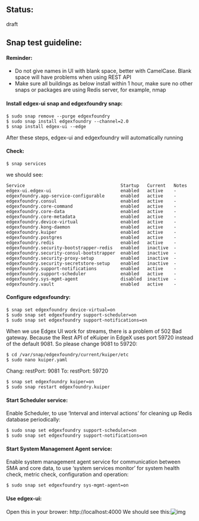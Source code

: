 


## Status: 
draft

## Snap test guideline:

#### Reminder: 
- Do not give names in UI with blank space, better with CamelCase. Blank space will have problems when using REST API
- Make sure all buildings as below install within 1 hour, make sure no other snaps or packages are using Redis server, for example, nmap
#### Install edgex-ui snap and edgexfoundry snap:
```
$ sudo snap remove --purge edgexfoundry
$ sudo snap install edgexfoundry --channel=2.0
$ snap install edgex-ui --edge
```
After these steps, edgex-ui and edgexfoundry will automatically running
#### Check:
```
$ snap services
```
we should see:
```
Service                                    Startup   Current   Notes
edgex-ui.edgex-ui                          enabled   active    -
edgexfoundry.app-service-configurable      enabled   active    -
edgexfoundry.consul                        enabled   active    -
edgexfoundry.core-command                  enabled   active    -
edgexfoundry.core-data                     enabled   active    -
edgexfoundry.core-metadata                 enabled   active    -
edgexfoundry.device-virtual                enabled   active    -
edgexfoundry.kong-daemon                   enabled   active    -
edgexfoundry.kuiper                        enabled   active    -
edgexfoundry.postgres                      enabled   active    -
edgexfoundry.redis                         enabled   active    -
edgexfoundry.security-bootstrapper-redis   enabled   inactive  -
edgexfoundry.security-consul-bootstrapper  enabled   inactive  -
edgexfoundry.security-proxy-setup          enabled   inactive  -
edgexfoundry.security-secretstore-setup    enabled   inactive  -
edgexfoundry.support-notifications         enabled   active    -
edgexfoundry.support-scheduler             enabled   active    -
edgexfoundry.sys-mgmt-agent                disabled  inactive  -
edgexfoundry.vault                         enabled   active    -
```
#### Configure edgexfoundry:
```
$ snap set edgexfoundry device-virtual=on
$ sudo snap set edgexfoundry support-scheduler=on
$ sudo snap set edgexfoundry support-notifications=on
```
When we use Edgex UI work for streams, there is a problem of 502 Bad gateway. Because the Rest API of eKuiper in EdgeX uses port 59720 instead of the default 9081. So please change 9081 to 59720:
```
$ cd /var/snap/edgexfoundry/current/kuiper/etc
$ sudo nano kuiper.yaml
```
Chang: restPort: 9081 
To:     restPort: 59720
```
$ snap set edgexfoundry kuiper=on
$ sudo snap restart edgexfoundry.kuiper
```
#### Start Scheduler service:
Enable Scheduler, to use ‘Interval and interval actions’ for cleaning up Redis database periodically:
```
$ sudo snap set edgexfoundry support-scheduler=on 
$ sudo snap set edgexfoundry support-notifications=on 
```
#### Start System Management Agent service:
Enable system management agent service for communication between SMA and core data, to use ‘system services monitor’ for system health check, metric check, configuration and operation:
```
$ sudo snap set edgexfoundry sys-mgmt-agent=on
```
#### Use edgex-ui:
Open this in your brower: http://localhost:4000
We should see this:![img](https://lh3.googleusercontent.com/NhfgfQlvaCUxmtZo9Y1dbZpFN5vndNJ3fK4lVplLCVSSkgE7B8DkxguIlFF7LAgXrcEXy9amBJ7DE2QLTqBUkxTQCQnVtQk5mEZLeW8Td1EHjlMj7NVJkkoz65bAvqk6E7VGqcwu=s0)
